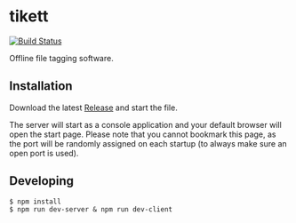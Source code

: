 # tikett

 [![Build Status](https://travis-ci.org/flopes89/tikett.svg?branch=master)](https://travis-ci.org/flopes89/tikett)
 
Offline file tagging software.

## Installation

Download the latest [Release](https://github.com/flopes89/tikett/releases) and start the file.

The server will start as a console application and your default browser will open the start page. Please note that you cannot bookmark this page, as the port will be randomly assigned on each startup (to always make sure an open port is used).

## Developing

```
$ npm install
$ npm run dev-server & npm run dev-client
```
